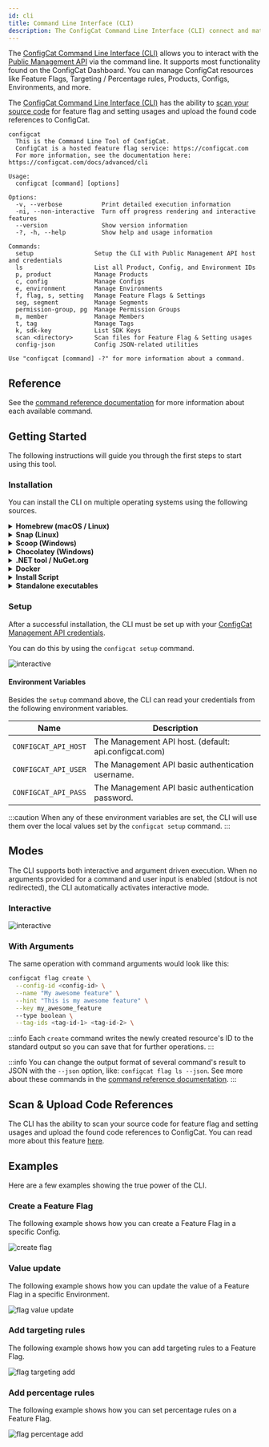 ```yaml
---
id: cli
title: Command Line Interface (CLI)
description: The ConfigCat Command Line Interface (CLI) connect and match feature flags in your source code with feature flags in the Dashboard.
---
```


The <a target="_blank" href="https://github.com/configcat/cli">ConfigCat Command Line Interface (CLI)</a> allows you to interact with the [Public Management API](advanced/public-api.md) via the command line. It supports most functionality found on the ConfigCat Dashboard. You can manage ConfigCat resources like Feature Flags, Targeting / Percentage rules, Products, Configs, Environments, and more.

The <a target="_blank" href="https://github.com/configcat/cli">ConfigCat Command Line Interface (CLI)</a> has the ability to [scan your source code](/advanced/code-references/overview.md) for feature flag and setting usages and upload the found code references to ConfigCat.

```
configcat
  This is the Command Line Tool of ConfigCat.
  ConfigCat is a hosted feature flag service: https://configcat.com
  For more information, see the documentation here: https://configcat.com/docs/advanced/cli

Usage:
  configcat [command] [options]

Options:
  -v, --verbose           Print detailed execution information
  -ni, --non-interactive  Turn off progress rendering and interactive features
  --version               Show version information
  -?, -h, --help          Show help and usage information

Commands:
  setup                 Setup the CLI with Public Management API host and credentials
  ls                    List all Product, Config, and Environment IDs
  p, product            Manage Products
  c, config             Manage Configs
  e, environment        Manage Environments
  f, flag, s, setting   Manage Feature Flags & Settings
  seg, segment          Manage Segments
  permission-group, pg  Manage Permission Groups
  m, member             Manage Members
  t, tag                Manage Tags
  k, sdk-key            List SDK Keys
  scan <directory>      Scan files for Feature Flag & Setting usages
  config-json           Config JSON-related utilities

Use "configcat [command] -?" for more information about a command.
```

## Reference

See the <a target="_blank" href="https://configcat.github.io/cli/">command reference documentation</a> for more information about each available command.

## Getting Started

The following instructions will guide you through the first steps to start using this tool.

### Installation

You can install the CLI on multiple operating systems using the following sources.

<details>
  <summary><strong>Homebrew (macOS / Linux)</strong></summary>

Install the CLI with <a target="_blank" href="https://brew.sh">Homebrew</a> from <a target="_blank" href="https://github.com/configcat/homebrew-tap">ConfigCat's tap</a> by executing the following command:

```bash
brew tap configcat/tap
brew install configcat
```

</details>

<details>
  <summary><strong>Snap (Linux)</strong></summary>

Install the CLI with <a target="_blank" href="https://snapcraft.io">Snapcraft</a> by executing the following command:

```bash
sudo snap install configcat
```

</details>

<details>
  <summary><strong>Scoop (Windows)</strong></summary>

Install the CLI with <a target="_blank" href="https://scoop.sh">Scoop</a> from <a target="_blank" href="https://github.com/configcat/scoop-configcat">ConfigCat's bucket</a> by executing the following command:

```bash
scoop bucket add configcat https://github.com/configcat/scoop-configcat
scoop install configcat
```

</details>

<details>
  <summary><strong>Chocolatey (Windows)</strong></summary>

Install the CLI with <a target="_blank" href="https://chocolatey.org/">Chocolatey</a> by executing the following command:

```powershell
choco install configcat
```

</details>

<details>
  <summary><strong>.NET tool / NuGet.org</strong></summary>

The CLI can be installed as a [.NET tool](https://learn.microsoft.com/en-us/dotnet/core/tools/global-tools) via the .NET SDK.

```bash
dotnet tool install -g configcat-cli
```

After installing, you can execute the CLI using the `configcat` command:

```bash
configcat scan "/repository" --print --config-id <CONFIG-ID>
```

</details>

<details>
  <summary><strong>Docker</strong></summary>

The CLI can be executed from a <a target="_blank" href="https://www.docker.com/">Docker</a> image.

```bash
docker pull configcat/cli
```

An example of how to scan a repository for feature flag & setting references with the docker image.

```bash
docker run --rm \
    --env CONFIGCAT_API_HOST=<API-HOST> \
    --env CONFIGCAT_API_USER=<API-USER> \
    --env CONFIGCAT_API_PASS=<API-PASSWORD> \
    -v /path/to/repository:/repository \
  configcat/cli scan "/repository" --print --config-id <CONFIG-ID>
```

</details>

<details>
  <summary><strong>Install Script</strong></summary>

On Unix platforms, you can install the CLI by executing an install script.

```bash
curl -fsSL "https://raw.githubusercontent.com/configcat/cli/main/scripts/install.sh" | bash
```

By default, the script downloads the OS specific artifact from the latest <a target="_blank" href="https://github.com/configcat/cli/releases">GitHub Release</a> with `curl` and moves it into the `/usr/local/bin` directory.

It might happen that you don't have permissions to write into `/usr/local/bin`, then you should execute the install script with `sudo`.

```bash
curl -fsSL "https://raw.githubusercontent.com/configcat/cli/main/scripts/install.sh" | sudo bash
```

The script accepts the following input parameters:

| Parameter         | Description                                      | Default value    |
| ----------------- | ------------------------------------------------ | ---------------- |
| `-d`, `--dir`     | The directory where the CLI should be installed. | `/usr/local/bin` |
| `-v`, `--version` | The desired version to install.                  | `latest`         |
| `-a`, `--arch`    | The desired architecture to install.             | `x64`            |

Available **architecture** values for Linux: `x64`, `musl-x64`, `arm`, `arm64`.

Available **architecture** values for macOS: `x64`, `arm64`.

**Script usage examples**:

_Custom installation directory_:

```bash
curl -fsSL "https://raw.githubusercontent.com/configcat/cli/main/scripts/install.sh" | bash -s -- -d=/path/to/install
```

_Install a different version_:

```bash
curl -fsSL "https://raw.githubusercontent.com/configcat/cli/main/scripts/install.sh" | bash -s -- -v=1.4.2
```

_Install with custom architecture_:

```bash
curl -fsSL "https://raw.githubusercontent.com/configcat/cli/main/scripts/install.sh" | bash -s -- -a=arm
```

</details>

<details>
  <summary><strong>Standalone executables</strong></summary>

You can download the executables directly from <a target="_blank" href="https://github.com/configcat/cli/releases">GitHub Releases</a> for your desired platform.

</details>

### Setup

After a successful installation, the CLI must be set up with your <a target="_blank" href="https://app.configcat.com/my-account/public-api-credentials">ConfigCat Management API credentials</a>.

You can do this by using the `configcat setup` command.

<img src="/docs/assets/cli/setup.gif" className="zoomable" alt="interactive" />

#### Environment Variables

Besides the `setup` command above, the CLI can read your credentials from the following environment variables.

| Name                 | Description                                           |
| -------------------- | ----------------------------------------------------- |
| `CONFIGCAT_API_HOST` | The Management API host. (default: api.configcat.com) |
| `CONFIGCAT_API_USER` | The Management API basic authentication username.     |
| `CONFIGCAT_API_PASS` | The Management API basic authentication password.     |

:::caution
When any of these environment variables are set, the CLI will use them over the local values set by the `configcat setup` command.
:::

## Modes

The CLI supports both interactive and argument driven execution. When no arguments provided for a command and user input is enabled (stdout is not redirected), the CLI automatically activates interactive mode.

### Interactive

<img src="/docs/assets/cli/teaser.gif" className="zoomable" alt="interactive" />

### With Arguments

The same operation with command arguments would look like this:

```bash
configcat flag create \
  --config-id <config-id> \
  --name "My awesome feature" \
  --hint "This is my awesome feature" \
  --key my_awesome_feature
  --type boolean \
  --tag-ids <tag-id-1> <tag-id-2> \
```

:::info
Each `create` command writes the newly created resource's ID to the standard output so you can save that for further operations.
:::

:::info
You can change the output format of several command's result to JSON with the `--json` option, like: `configcat flag ls --json`. See more about these commands in the <a target="_blank" href="https://configcat.github.io/cli/">command reference documentation</a>.
:::

## Scan & Upload Code References

The CLI has the ability to scan your source code for feature flag and setting usages and upload the found code references to ConfigCat. You can read more about this feature [here](/docs/advanced/code-references/overview).

## Examples

Here are a few examples showing the true power of the CLI.

### Create a Feature Flag

The following example shows how you can create a Feature Flag in a specific Config.

<img src="/docs/assets/cli/create-flag.gif" className="zoomable" alt="create flag" />

### Value update

The following example shows how you can update the value of a Feature Flag in a specific Environment.

<img src="/docs/assets/cli/flag-value-update.gif" className="zoomable" alt="flag value update" />

### Add targeting rules

The following example shows how you can add targeting rules to a Feature Flag.

<img src="/docs/assets/cli/flag-targeting-add.gif" className="zoomable" alt="flag targeting add" />

### Add percentage rules

The following example shows how you can set percentage rules on a Feature Flag.

<img src="/docs/assets/cli/flag-percentage-add.gif" className="zoomable" alt="flag percentage add" />
